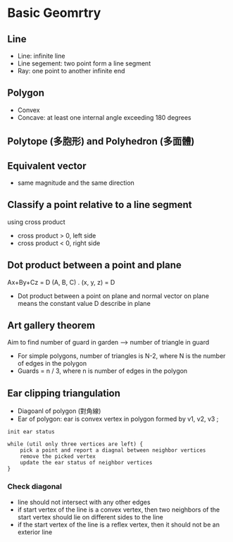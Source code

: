 # Basic Geomrtry

## Line
* Line: infinite line
* Line segement: two point form a line segment
* Ray: one point to another infinite end

## Polygon

* Convex
* Concave: at least one internal angle exceeding 180 degrees


## Polytope (多胞形) and Polyhedron (多面體)

## Equivalent vector

* same magnitude and the same direction

## Classify a point relative to a line segment

using cross product

* cross product > 0, left side
* cross product < 0, right side

## Dot product between a point and plane

Ax+By+Cz = D
(A, B, C) . (x, y, z) = D

* Dot product between a point on plane and normal vector on plane means the constant value D describe in plane

## Art gallery theorem

Aim to find number of guard in garden --> number of triangle in guard

* For simple polygons, number of triangles is N-2, where N is the number of edges in the polygon
* Guards = n / 3, where n is number of edges in the polygon

## Ear clipping triangulation

* Diagoanl of polygon (對角線)
* Ear of polygon: ear is convex vertex in polygon formed by v1, v2, v3 ; 

````
init ear status

while (util only three vertices are left) {
    pick a point and report a diagnal between neighbor vertices
    remove the picked vertex
    update the ear status of neighbor vertices
}
````

### Check diagonal

* line should not intersect with any other edges
* if start vertex of the line is a convex vertex, then two neighbors of the start vertex should lie on different sides to the line
* if the start vertex of the line is a reflex vertex, then it should not be an exterior line


